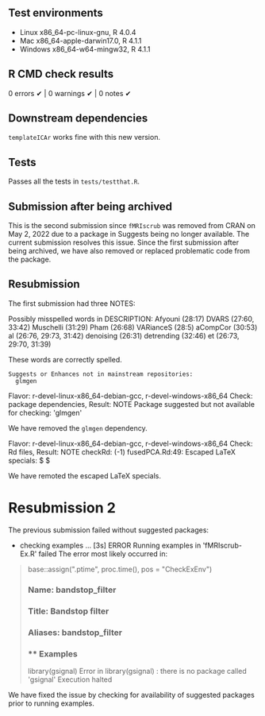 ## Test environments

* Linux x86_64-pc-linux-gnu, R 4.0.4
* Mac x86_64-apple-darwin17.0, R 4.1.1
* Windows x86_64-w64-mingw32, R 4.1.1

## R CMD check results

0 errors ✔ | 0 warnings ✔ | 0 notes ✔

## Downstream dependencies

`templateICAr` works fine with this new version.

## Tests

Passes all the tests in `tests/testthat.R`.

## Submission after being archived

This is the second submission since `fMRIscrub` was removed from CRAN on May 2, 2022 due to a package in Suggests being no longer available. The current submission resolves this issue. Since the first submission after being archived, we have also removed or replaced problematic code from the package.

## Resubmission

The first submission had three NOTES:

  Possibly misspelled words in DESCRIPTION:
      Afyouni (28:17)
      DVARS (27:60, 33:42)
      Muschelli (31:29)
      Pham (26:68)
      VARianceS (28:5)
      aCompCor (30:53)
      al (26:76, 29:73, 31:42)
      denoising (26:31)
      detrending (32:46)
      et (26:73, 29:70, 31:39)

These words are correctly spelled.

    Suggests or Enhances not in mainstream repositories:
      glmgen

  Flavor: r-devel-linux-x86_64-debian-gcc, r-devel-windows-x86_64
  Check: package dependencies, Result: NOTE
    Package suggested but not available for checking: 'glmgen'

We have removed the `glmgen` dependency.

  Flavor: r-devel-linux-x86_64-debian-gcc, r-devel-windows-x86_64
  Check: Rd files, Result: NOTE
    checkRd: (-1) fusedPCA.Rd:49: Escaped LaTeX specials: \$ \$

We have remoted the escaped LaTeX specials.

# Resubmission 2

The previous submission failed without suggested packages:

  * checking examples ... [3s] ERROR
  Running examples in 'fMRIscrub-Ex.R' failed
  The error most likely occurred in:

  > base::assign(".ptime", proc.time(), pos = "CheckExEnv")
  > ### Name: bandstop_filter
  > ### Title: Bandstop filter
  > ### Aliases: bandstop_filter
  >
  > ### ** Examples
  >
  > library(gsignal)
  Error in library(gsignal) : there is no package called 'gsignal'
  Execution halted

We have fixed the issue by checking for availability of suggested packages prior to running examples.